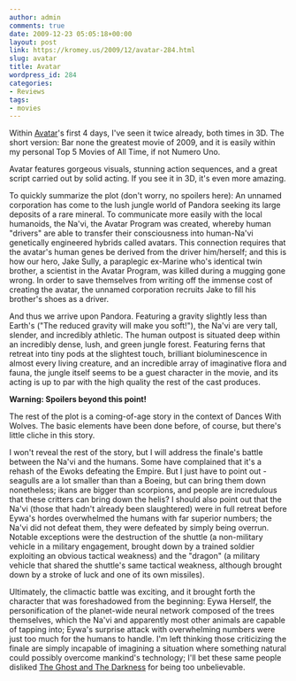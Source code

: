 ```yaml
---
author: admin
comments: true
date: 2009-12-23 05:05:18+00:00
layout: post
link: https://kromey.us/2009/12/avatar-284.html
slug: avatar
title: Avatar
wordpress_id: 284
categories:
- Reviews
tags:
- movies
---
```


Within [Avatar](http://www.avatarmovie.com/)'s first 4 days, I've seen it twice already, both times in 3D. The short version: Bar none the greatest movie of 2009, and it is easily within my personal Top 5 Movies of All Time, if not Numero Uno.

Avatar features gorgeous visuals, stunning action sequences, and a great script carried out by solid acting. If you see it in 3D, it's even more amazing.

To quickly summarize the plot (don't worry, no spoilers here): An unnamed corporation has come to the lush jungle world of Pandora seeking its large deposits of a rare mineral. To communicate more easily with the local humanoids, the Na'vi, the Avatar Program was created, whereby human "drivers" are able to transfer their consciousness into human-Na'vi genetically engineered hybrids called avatars. This connection requires that the avatar's human genes be derived from the driver him/herself; and this is how our hero, Jake Sully, a paraplegic ex-Marine who's identical twin brother, a scientist in the Avatar Program, was killed during a mugging gone wrong. In order to save themselves from writing off the immense cost of creating the avatar, the unnamed corporation recruits Jake to fill his brother's shoes as a driver.

And thus we arrive upon Pandora. Featuring a gravity slightly less than Earth's ("The reduced gravity will make you soft!"), the Na'vi are very tall, slender, and incredibly athletic. The human outpost is situated deep within an incredibly dense, lush, and green jungle forest. Featuring ferns that retreat into tiny pods at the slightest touch, brilliant bioluminescence in almost every living creature, and an incredible array of imaginative flora and fauna, the jungle itself seems to be a guest character in the movie, and its acting is up to par with the high quality the rest of the cast produces.

**Warning: Spoilers beyond this point!**

The rest of the plot is a coming-of-age story in the context of Dances With Wolves. The basic elements have been done before, of course, but there's little cliche in this story.

I won't reveal the rest of the story, but I will address the finale's battle between the Na'vi and the humans. Some have complained that it's a rehash of the Ewoks defeating the Empire. But I just have to point out - seagulls are a lot smaller than than a Boeing, but can bring them down nonetheless; ikans are bigger than scorpions, and people are incredulous that these critters can bring down the helis? I should also point out that the Na'vi (those that hadn't already been slaughtered) were in full retreat before Eywa's hordes overwhelmed the humans with far superior numbers; the Na'vi did not defeat them, they were defeated by simply being overrun. Notable exceptions were the destruction of the shuttle (a non-military vehicle in a military engagement, brought down by a trained soldier exploiting an obvious tactical weakness) and the "dragon" (a military vehicle that shared the shuttle's same tactical weakness, although brought down by a stroke of luck and one of its own missiles).

Ultimately, the climactic battle was exciting, and it brought forth the character that was foreshadowed from the beginning: Eywa Herself, the personification of the planet-wide neural network composed of the trees themselves, which the Na'vi and apparently most other animals are capable of tapping into; Eywa's surprise attack with overwhelming numbers were just too much for the humans to handle. I'm left thinking those criticizing the finale are simply incapable of imagining a situation where something natural could possibly overcome mankind's technology; I'll bet these same people disliked [The Ghost and The Darkness](http://www.imdb.com/title/tt0116409/) for being too unbelievable.
